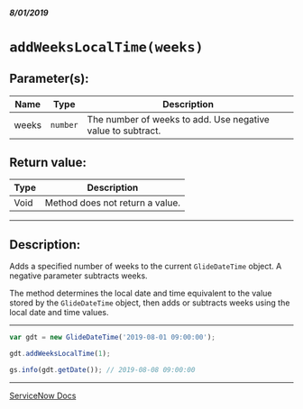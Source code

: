 ##### 8/01/2019
# `addWeeksLocalTime(weeks)`

## Parameter(s):
| Name | Type | Description |
|---|---|---|
| weeks | `number` | The number of weeks to add.  Use negative value to subtract. |

## Return value:
| Type | Description |
|---|---|
| Void | Method does not return a value. |

---

## Description:
Adds a specified number of weeks to the current `GlideDateTime` object.  A negative parameter subtracts weeks.

The method determines the local date and time equivalent to the value stored by the `GlideDateTime` object, then adds or subtracts weeks using the local date and time values.

---

```js
var gdt = new GlideDateTime('2019-08-01 09:00:00');

gdt.addWeeksLocalTime(1);

gs.info(gdt.getDate()); // 2019-08-08 09:00:00
```

---

[ServiceNow Docs](https://developer.servicenow.com/app.do#!/api_doc?v=madrid&id=r_ScopedGlideDateTimeAddWeeksLocalTime_Number)